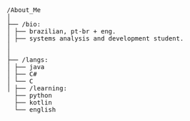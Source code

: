  
<p dir="auto">
    <samp>
        /About_Me <br>
            │<br>
            ├── /bio:<br>
            │   ├── brazilian, pt-br + eng.<br>
            │   ├── systems analysis and development student.<br>
            │   <br>
            │<br>
            ├── /langs:<br>
            │   ├── java<br>
            │   ├── C#<br>
            │   └── C<br>
            │
            ├── /learning:<br>
            &nbsp;&nbsp;├── python<br>
            &nbsp;&nbsp;├── kotlin<br>
            &nbsp;&nbsp;└── english<br>
    </samp>
</p>
